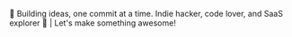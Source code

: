 🚀 Building ideas, one commit at a time. Indie hacker, code lover, and SaaS explorer 🚀 | Let's make something awesome!
